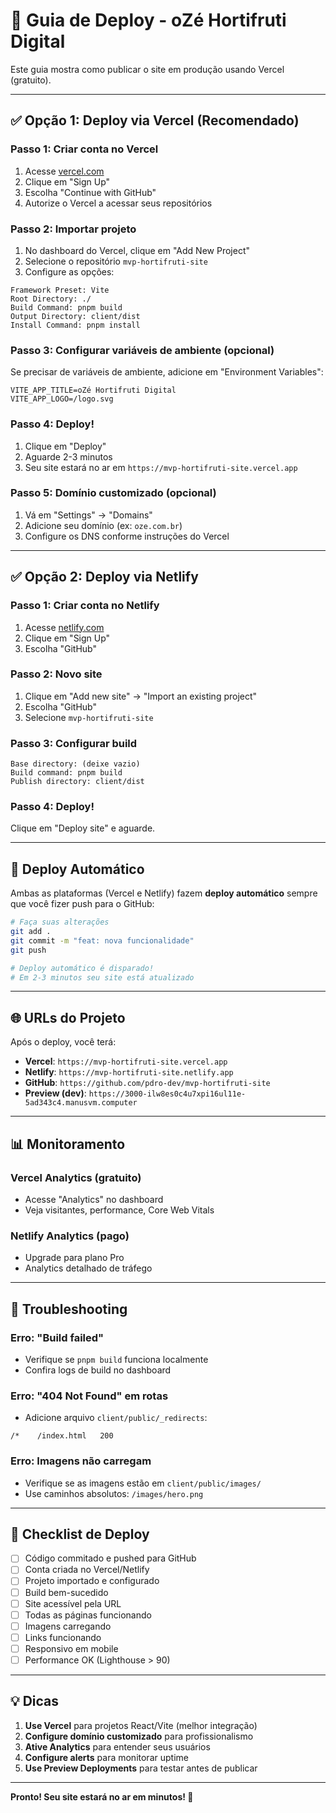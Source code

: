 # 🚀 Guia de Deploy - oZé Hortifruti Digital

Este guia mostra como publicar o site em produção usando Vercel (gratuito).

---

## ✅ Opção 1: Deploy via Vercel (Recomendado)

### Passo 1: Criar conta no Vercel
1. Acesse [vercel.com](https://vercel.com)
2. Clique em "Sign Up"
3. Escolha "Continue with GitHub"
4. Autorize o Vercel a acessar seus repositórios

### Passo 2: Importar projeto
1. No dashboard do Vercel, clique em "Add New Project"
2. Selecione o repositório `mvp-hortifruti-site`
3. Configure as opções:

```
Framework Preset: Vite
Root Directory: ./
Build Command: pnpm build
Output Directory: client/dist
Install Command: pnpm install
```

### Passo 3: Configurar variáveis de ambiente (opcional)
Se precisar de variáveis de ambiente, adicione em "Environment Variables":

```
VITE_APP_TITLE=oZé Hortifruti Digital
VITE_APP_LOGO=/logo.svg
```

### Passo 4: Deploy!
1. Clique em "Deploy"
2. Aguarde 2-3 minutos
3. Seu site estará no ar em `https://mvp-hortifruti-site.vercel.app`

### Passo 5: Domínio customizado (opcional)
1. Vá em "Settings" → "Domains"
2. Adicione seu domínio (ex: `oze.com.br`)
3. Configure os DNS conforme instruções do Vercel

---

## ✅ Opção 2: Deploy via Netlify

### Passo 1: Criar conta no Netlify
1. Acesse [netlify.com](https://netlify.com)
2. Clique em "Sign Up"
3. Escolha "GitHub"

### Passo 2: Novo site
1. Clique em "Add new site" → "Import an existing project"
2. Escolha "GitHub"
3. Selecione `mvp-hortifruti-site`

### Passo 3: Configurar build
```
Base directory: (deixe vazio)
Build command: pnpm build
Publish directory: client/dist
```

### Passo 4: Deploy!
Clique em "Deploy site" e aguarde.

---

## 🔄 Deploy Automático

Ambas as plataformas (Vercel e Netlify) fazem **deploy automático** sempre que você fizer push para o GitHub:

```bash
# Faça suas alterações
git add .
git commit -m "feat: nova funcionalidade"
git push

# Deploy automático é disparado!
# Em 2-3 minutos seu site está atualizado
```

---

## 🌐 URLs do Projeto

Após o deploy, você terá:

- **Vercel**: `https://mvp-hortifruti-site.vercel.app`
- **Netlify**: `https://mvp-hortifruti-site.netlify.app`
- **GitHub**: `https://github.com/pdro-dev/mvp-hortifruti-site`
- **Preview (dev)**: `https://3000-ilw8es0c4u7xpi16ul11e-5ad343c4.manusvm.computer`

---

## 📊 Monitoramento

### Vercel Analytics (gratuito)
- Acesse "Analytics" no dashboard
- Veja visitantes, performance, Core Web Vitals

### Netlify Analytics (pago)
- Upgrade para plano Pro
- Analytics detalhado de tráfego

---

## 🐛 Troubleshooting

### Erro: "Build failed"
- Verifique se `pnpm build` funciona localmente
- Confira logs de build no dashboard

### Erro: "404 Not Found" em rotas
- Adicione arquivo `client/public/_redirects`:
```
/*    /index.html   200
```

### Erro: Imagens não carregam
- Verifique se as imagens estão em `client/public/images/`
- Use caminhos absolutos: `/images/hero.png`

---

## 🎯 Checklist de Deploy

- [ ] Código commitado e pushed para GitHub
- [ ] Conta criada no Vercel/Netlify
- [ ] Projeto importado e configurado
- [ ] Build bem-sucedido
- [ ] Site acessível pela URL
- [ ] Todas as páginas funcionando
- [ ] Imagens carregando
- [ ] Links funcionando
- [ ] Responsivo em mobile
- [ ] Performance OK (Lighthouse > 90)

---

## 💡 Dicas

1. **Use Vercel** para projetos React/Vite (melhor integração)
2. **Configure domínio customizado** para profissionalismo
3. **Ative Analytics** para entender seus usuários
4. **Configure alerts** para monitorar uptime
5. **Use Preview Deployments** para testar antes de publicar

---

**Pronto! Seu site estará no ar em minutos! 🚀**


